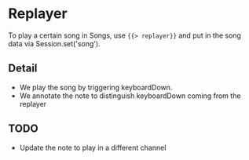 Replayer
========
To play a certain song in Songs, use `{{> replayer}}` and put in the song data via Session.set('song').

## Detail

* We play the song by triggering keyboardDown.
* We annotate the note to distinguish keyboardDown coming from the replayer 

## TODO

* Update the note to play in a different channel
